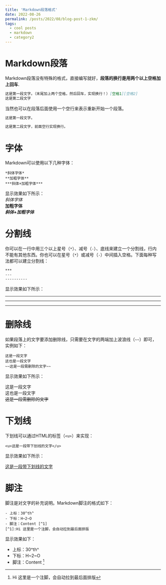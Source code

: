 ```yaml
---
title: 'Markdown段落格式'
date: 2022-08-26
permalink: /posts/2022/08/blog-post-1-zkm/
tags:
  - cool posts
  - markdown
  - category2
---
```


# Markdown段落
Markdown段落没有特殊的格式，直接编写就好，**段落的换行是用两个以上空格加上回车**.  
```markdown
这是第一段文字。（末尾加上两个空格，然后回车，实现换行！）[空格1][空格2]  
这是第二段文字
```  
当然也可以在段落后面使用一个空行来表示重新开始一个段落。  
```markdown
这是第一段文字。

这是第二段文字，前面空行实现换行。
```


# 字体
Markdown可以使用以下几种字体：  

```
*斜体字体*
**加粗字体**
***斜体+加粗字体***

```

显示效果如下所示：  
*斜体字体*  
**加粗字体**  
***斜体+加粗字体***  

# 分割线
你可以在一行中用三个以上星号（`*`）、减号（`-`）、底线来建立一个分割线，行内不能有其他东西。你也可以在星号（`*`）或减号（`-`）中间插入空格。下面每种写法都可以建立分割线：  
```
***  
---  
----------  

```

显示效果如下所示：  
***  
---  
----------  

# 删除线
如果段落上的文字要添加删除线，只需要在文字的两端加上波浪线（`~~`）即可，实例如下：  
```
这是一段文字
这也是一段文字
~~这是一段需删除的文字~~

```

显示效果如下所示：   

这是一段文字  
这也是一段文字  
~~这是一段需删除的文字~~  

# 下划线
下划线可以通过HTML的标签（`<u>`）来实现：  
```
<u>这是一段带下划线的文字</u>
```  
显示效果如下所示：  

<u>这是一段带下划线的文字</u>

# 脚注
脚注是对文字的补充说明。Markdown脚注的格式如下：  
```
- 上标：30^th^
- 下标：H~2~O
- 脚注：Content [^1]
[^1]:Hi 这里是一个注脚，会自动拉到最后面排版
```  

显示效果如下：  

- 上标：30^th^
- 下标：H~2~O
- 脚注：Content [^1]  
[^1]:Hi 这里是一个注脚，会自动拉到最后面排版